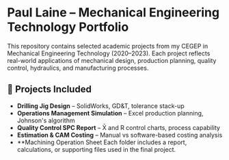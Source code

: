# Paul Laine – Mechanical Engineering Technology Portfolio

This repository contains selected academic projects from my CEGEP in Mechanical Engineering Technology (2020–2023). Each project reflects real-world applications of mechanical design, production planning, quality control, hydraulics, and manufacturing processes.

## 📂 Projects Included

- **Drilling Jig Design** – SolidWorks, GD&T, tolerance stack-up
- **Operations Management Simulation** – Excel production planning, Johnson's algorithm
- **Quality Control SPC Report** – X̄ and R control charts, process capability
- **Estimation & CAM Costing** – Manual vs software-based costing analysis
- **Machining Operation Sheet
Each folder includes a report, calculations, or supporting files used in the final project.
